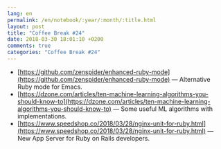 ```yaml
---
lang: en
permalink: /en/notebook/:year/:month/:title.html
layout: post
title: "Coffee Break #24"
date: 2018-03-30 18:01:10 +0200
comments: true
categories: "Coffee Break #24"
---
```


- [https://github.com/zenspider/enhanced-ruby-mode](https://github.com/zenspider/enhanced-ruby-mode) &mdash; Alternative Ruby mode for Emacs.
- [https://dzone.com/articles/ten-machine-learning-algorithms-you-should-know-to](https://dzone.com/articles/ten-machine-learning-algorithms-you-should-know-to) &mdash; Some useful ML algorithms with implementations.
- [https://www.speedshop.co/2018/03/28/nginx-unit-for-ruby.html](https://www.speedshop.co/2018/03/28/nginx-unit-for-ruby.html) &mdash; New App Server for Ruby on Rails developers.
